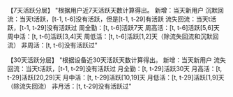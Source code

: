【7天活跃分层】
"根据用户近7天活跃天数计算得出。
新增：当天新用户
沉默回流：当天t活跃，[t-1, t-6]没有活跃，但是[t-1, t-29]有活跃
流失回流：当天t活跃，[t-1, t-29]没有活跃过
周全勤：[t, t-6]活跃7天
周高活：[t, t-6]活跃[5,6]天
周中活：[t, t-6]活跃[3,4]天
周低活：[t, t-6]活跃[1,2]天（除流失回流和沉默回流）
非周活：[t, t-6]没有活跃过"

【30天活跃分层】
"根据设备近30天活跃天数计算得出。
新增：当天新用户
流失回流：当天t活跃，[t-1, t-29]没有活跃过
月全勤：[t, t-29]活跃30天
月高活：[t, t-29]活跃[20,29]天
月中活：[t, t-29]活跃[10,19]天
月低活：[t, t-29]活跃[1,9]天（除流失回流）
非月活：[t, t-29]没有活跃过"
